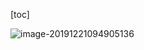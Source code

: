 [toc]







![image-20191221094905136](/Users/chenyansong/Documents/note/images/linux/tixijiegou/mem.png)